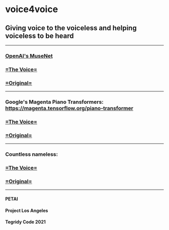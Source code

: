# voice4voice
## Giving voice to the voiceless and helping voiceless to be heard

***

### [OpenAI's MuseNet](https://openai.com/blog/musenet/)

### [=The Voice=](https://soundcloud.com/aleksandr-sigalov-61/sets/singing-euterpe)

### [=Original=](https://soundcloud.com/aleksandr-sigalov-61/sets/euterpe-openai-musenet-artificial-intelligence-tribute)

***

### Google's Magenta Piano Transformers: https://magenta.tensorflow.org/piano-transformer

### [=The Voice=](https://soundcloud.com/aleksandr-sigalov-61/sets/google-piano-transformer)

### [=Original=](https://magenta.github.io/listen-to-transformer/)

***

### Countless nameless:

### [=The Voice=](https://soundcloud.com/aleksandr-sigalov-61/optimus-virtuoso-3-musenet-1)

### [=Original=](https://github.com/topics/music-generation)

***

#### PETAI
#### Project Los Angeles
#### Tegridy Code 2021
